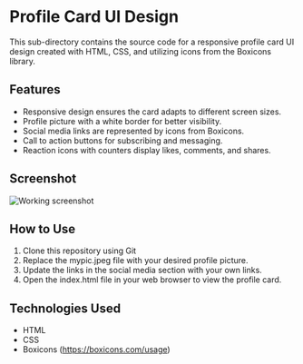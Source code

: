 # Profile Card UI Design

This sub-directory contains the source code for a responsive profile card UI design created with HTML, CSS, and utilizing icons from the Boxicons library.

## Features

* Responsive design ensures the card adapts to different screen sizes.
* Profile picture with a white border for better visibility.
* Social media links are represented by icons from Boxicons.
* Call to action buttons for subscribing and messaging.
* Reaction icons with counters display likes, comments, and shares.

## Screenshot
![Working screenshot](Reponsive-Profile-Card/sc.png)



## How to Use

1. Clone this repository using Git
2. Replace the mypic.jpeg file with your desired profile picture.
3. Update the links in the social media section with your own links.
4. Open the index.html file in your web browser to view the profile card.

## Technologies Used

* HTML
* CSS
* Boxicons (https://boxicons.com/usage)
